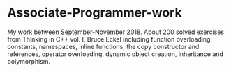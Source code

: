# Associate-Programmer-work
My work between September-November 2018. About 200 solved exercises from Thinking in C++ vol. I, Bruce Eckel including function overloading, constants, namespaces, inline functions, the copy constructor and references, operator overloading,
dynamic object creation, inheritance and polymorphism.
